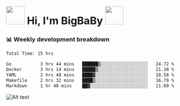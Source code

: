 <!-- Title -->
<h1>
    <img src="https://media.tenor.com/TlyRveJkgo4AAAAi/cloud-cloud-strife.gif" width="50"/>
    Hi, I'm BigBaBy
    <img src="https://media.tenor.com/TlyRveJkgo4AAAAi/cloud-cloud-strife.gif" width="50"/>
</h1>

<h3> 📊 Weekly development breakdown </h3>
<!-- waka-readme-stats -->

<!--START_SECTION:waka-->

```txt
Total Time: 15 hrs

Go           3 hrs 44 mins   ██████▒░░░░░░░░░░░░░░░░░░   24.72 %
Docker       3 hrs 14 mins   █████▒░░░░░░░░░░░░░░░░░░░   21.38 %
YAML         2 hrs 48 mins   ████▓░░░░░░░░░░░░░░░░░░░░   18.58 %
Makefile     2 hrs 32 mins   ████▒░░░░░░░░░░░░░░░░░░░░   16.79 %
Markdown     1 hr 40 mins    ██▓░░░░░░░░░░░░░░░░░░░░░░   11.09 %
```

<!--END_SECTION:waka-->

![Alt text](https://spotify-recently-played-readme.vercel.app/api?user=21b7yx6vkj66csord5swswvza&count=10&width=1000)
